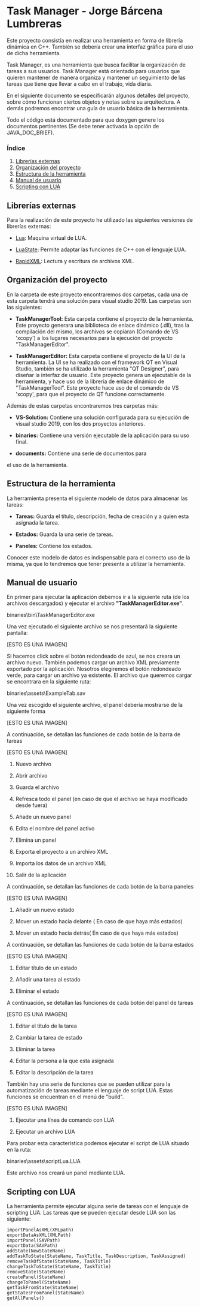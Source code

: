 # Task Manager - Jorge Bárcena Lumbreras

Este proyecto consistía en realizar una herramienta en forma de librería dinámica en C++. También se debería crear una interfaz gráfica para el uso de dicha herramienta.

Task Manager, es una herramienta que busca facilitar la organización de tareas a sus usuarios. Task Manager está orientado para usuarios que quieren mantener de manera organiza y mantener un seguimiento de las tareas que tiene que llevar a cabo en el trabajo, vida diaria.

En el siguiente documento se especificarán algunos detalles del proyecto, sobre cómo funcionan ciertos objetos y notas sobre su arquitectura. A demás podremos encontrar una guía de usuario básica de la herramienta.

Todo el código está documentado para que doxygen genere los documentos pertinentes (Se debe tener activada la opción de JAVA_DOC_BRIEF).

### Índice

1. [Librerías externas](#Librerias-externas)
2. [Organización del proyecto](#Organización-del-proyecto)
3. [Estructura de la herramienta](#Estructura-de-la-herramienta)
4. [Manual de usuario](#Manual-de-usuario)
5.  [Scripting con LUA](#Scripting-con-LUA)

## Librerías externas

Para la realización de este proyecto he utilizado las siguientes versiones de librerías externas:

- [Lua](https://www.lua.org/home.html): Maquina virtual de LUA.

- [LuaState](https://travis-ci.org/github/AdUki/LuaState): Permite adaptar las funciones de C++ con el lenguaje LUA.

- [RapidXML](http://rapidxml.sourceforge.net/): Lectura y escritura de archivos XML.

## Organización del proyecto

En la carpeta de este proyecto encontraremos dos carpetas, cada una de esta carpeta tendrá una solución para visual studio 2019. Las carpetas son las siguientes:

- **TaskManagerTool:**  Esta carpeta contiene el proyecto de la herramienta. Este proyecto generara una biblioteca de enlace dinámico (.dll), tras la compilación del mismo, los archivos se copiaran (Comando de VS 'xcopy') a los lugares necesarios para la ejecución del proyecto "TaskManagerEditor".

- **TaskManagerEditor:** Esta carpeta contiene el proyecto de la UI de la herramienta. La UI se ha realizado con el framework QT en Visual Studio, también se ha utilizado la herramienta "QT Designer", para diseñar la interfaz de usuario. Este proyecto genera un ejecutable de la herramienta, y hace uso de la librería de enlace dinámico de "TaskManagerTool". Este proyecto hace uso de el comando de VS 'xcopy', para que el proyecto de QT funcione correctamente.

Además de estas carpetas encontraremos tres carpetas más:

- **VS-Solution:** Contiene una solución configurada para su ejecución de visual studio 2019, con los dos proyectos anteriores.

- **binaries:** Contiene una versión ejecutable de la aplicación para su uso final.

- **documents:** Contiene una serie de documentos para

el uso de la herramienta.

## Estructura de la herramienta

La herramienta presenta el siguiente modelo de datos para almacenar las tareas:

- **Tareas:** Guarda el título, descripción, fecha de creación y a quien esta asignada la tarea.

- **Estados:** Guarda la una serie de tareas.

- **Paneles:** Contiene los estados.

Conocer este modelo de datos es indispensable para el correcto uso de la misma, ya que lo tendremos que tener presente a utilizar la herramienta.

## Manual de usuario

En primer para ejecutar la aplicación debemos ir a la siguiente ruta (de los archivos descargados) y ejecutar el archivo **"TaskManagerEditor.exe"**.

binaries\bin\TaskManagerEditor.exe

Una vez ejecutado el siguiente archivo se nos presentará la siguiente pantalla:

[ESTO ES UNA IMAGEN]

Si hacemos click sobre el botón redondeado de azul, se nos creara un archivo nuevo. También podemos cargar un archivo XML previamente exportado por la aplicación. Nosotros elegiremos el botón redondeado verde, para cargar un archivo ya existente. El archivo que queremos cargar se encontrara en la siguiente ruta:

binaries\assets\ExampleTab.sav

Una vez escogido el siguiente archivo, el panel debería mostrarse de la siguiente forma

[ESTO ES UNA IMAGEN]

A continuación, se detallan las funciones de cada botón de la barra de tareas

[ESTO ES UNA IMAGEN]

1. Nuevo archivo

2. Abrir archivo

3. Guarda el archivo

4. Refresca todo el panel (en caso de que el archivo se haya modificado desde fuera)

5. Añade un nuevo panel

6. Edita el nombre del panel activo

7. Elimina un panel

8. Exporta el proyecto a un archivo XML

9.  Importa los datos de un archivo XML

10. Salir de la aplicación

A continuación, se detallan las funciones de cada botón de la barra paneles

[ESTO ES UNA IMAGEN]

1. Añadir un nuevo estado

2. Mover un estado hacia delante ( En caso de que haya más estados)

3. Mover un estado hacia detrás( En caso de que haya más estados)

A continuación, se detallan las funciones de cada botón de la barra estados

[ESTO ES UNA IMAGEN]

1. Editar título de un estado

2. Añadir una tarea al estado

3. Eliminar el estado

A continuación, se detallan las funciones de cada botón del panel de tareas

[ESTO ES UNA IMAGEN]

1. Editar el título de la tarea

2. Cambiar la tarea de estado

3. Eliminar la tarea

4. Editar la persona a la que esta asignada

5. Editar la descripción de la tarea

También hay una serie de funciones que se pueden utilizar para la automatización de tareas mediante el lenguaje de script LUA. Estas funciones se encuentran en el menú de "build".

[ESTO ES UNA IMAGEN]

1. Ejecutar una línea de comando con LUA

2. Ejecutar un archivo LUA

Para probar esta característica podemos ejecutar el script de LUA situado en la ruta:

binaries\assets\scriptLua.LUA

Este archivo nos creará un panel mediante LUA.

## Scripting con LUA

La herramienta permite ejecutar alguna serie de tareas con el lenguaje de scripting LUA. Las tareas que se pueden ejecutar desde LUA son las siguiente:

    importPanelAsXML(XMLpath)    
    exportDataAsXML(XMLPath)    
    importPanel(SAVPath)    
    exportData(SAVPath)    
    addState(NewStateName)    
    addTaskToState(StateName, TaskTitle, TaskDescription, TaskAssigned)    
    removeTaskOfState(StateName, TaskTitle)
    changeTaskToState(StateName, TaskTitle)    
    removeState(StateName)    
    createPanel(StateName)    
    changeToPanel(StateName)    
    getTaskFromState(StateName)    
    getStatesFromPanel(StateName)    
    getAllPanels()
